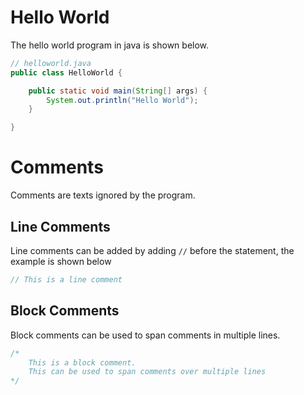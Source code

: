 # Hello World

The hello world program in java is shown below.

```java
// helloworld.java
public class HelloWorld {

    public static void main(String[] args) {
        System.out.println("Hello World");
    }

}
```

# Comments

Comments are texts ignored by the program.

## Line Comments

Line comments can be added by adding `//` before the statement, the example is shown below

```java
// This is a line comment
```

## Block Comments

Block comments can be used to span comments in multiple lines.

```java
/*
    This is a block comment.
    This can be used to span comments over multiple lines
*/
```
